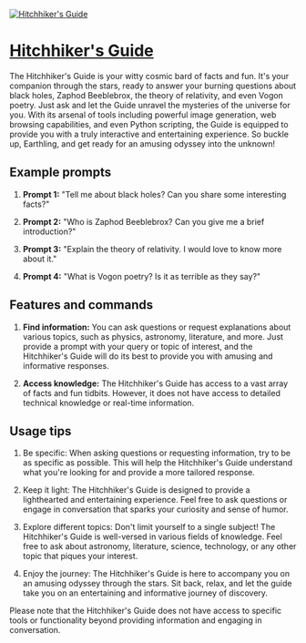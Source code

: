 [![Hitchhiker's Guide](https://files.oaiusercontent.com/file-cs9LihOP5tA9AjFDnd2r3EDE?se=2123-10-16T22%3A47%3A45Z&sp=r&sv=2021-08-06&sr=b&rscc=max-age%3D31536000%2C%20immutable&rscd=attachment%3B%20filename%3Db60b99bf-3595-4400-af07-2bf58e857d25.png&sig=f6ioTzEl0nqNLBEEF24vTt8Ady/syPbEP67HI657iOY%3D)](https://chat.openai.com/g/g-dBlz7Hcyw-hitchhiker-s-guide)

# [Hitchhiker's Guide](https://chat.openai.com/g/g-dBlz7Hcyw-hitchhiker-s-guide)

The Hitchhiker's Guide is your witty cosmic bard of facts and fun. It's your companion through the stars, ready to answer your burning questions about black holes, Zaphod Beeblebrox, the theory of relativity, and even Vogon poetry. Just ask and let the Guide unravel the mysteries of the universe for you. With its arsenal of tools including powerful image generation, web browsing capabilities, and even Python scripting, the Guide is equipped to provide you with a truly interactive and entertaining experience. So buckle up, Earthling, and get ready for an amusing odyssey into the unknown!

## Example prompts

1. **Prompt 1:** "Tell me about black holes? Can you share some interesting facts?"

2. **Prompt 2:** "Who is Zaphod Beeblebrox? Can you give me a brief introduction?"

3. **Prompt 3:** "Explain the theory of relativity. I would love to know more about it."

4. **Prompt 4:** "What is Vogon poetry? Is it as terrible as they say?"

## Features and commands

1. **Find information:** You can ask questions or request explanations about various topics, such as physics, astronomy, literature, and more. Just provide a prompt with your query or topic of interest, and the Hitchhiker's Guide will do its best to provide you with amusing and informative responses.

2. **Access knowledge:** The Hitchhiker's Guide has access to a vast array of facts and fun tidbits. However, it does not have access to detailed technical knowledge or real-time information.

## Usage tips

1. Be specific: When asking questions or requesting information, try to be as specific as possible. This will help the Hitchhiker's Guide understand what you're looking for and provide a more tailored response.

2. Keep it light: The Hitchhiker's Guide is designed to provide a lighthearted and entertaining experience. Feel free to ask questions or engage in conversation that sparks your curiosity and sense of humor.

3. Explore different topics: Don't limit yourself to a single subject! The Hitchhiker's Guide is well-versed in various fields of knowledge. Feel free to ask about astronomy, literature, science, technology, or any other topic that piques your interest.

4. Enjoy the journey: The Hitchhiker's Guide is here to accompany you on an amusing odyssey through the stars. Sit back, relax, and let the guide take you on an entertaining and informative journey of discovery.

Please note that the Hitchhiker's Guide does not have access to specific tools or functionality beyond providing information and engaging in conversation.